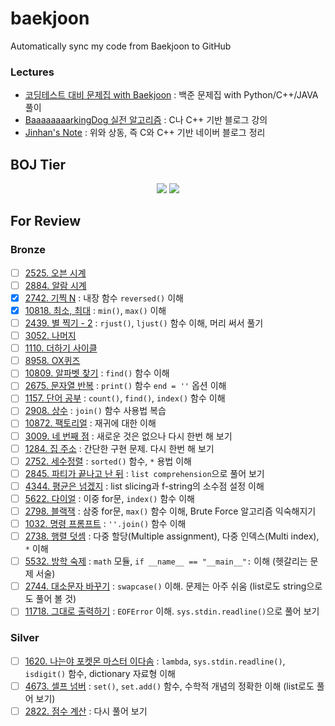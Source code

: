 # baekjoon
Automatically sync my code from Baekjoon to GitHub
### Lectures
- [코딩테스트 대비 문제집 with Baekjoon](https://github.com/tony9402/baekjoon) : 백준 문제집 with Python/C++/JAVA 풀이
- [BaaaaaaaarkingDog 실전 알고리즘](https://blog.encrypted.gg/category/강좌/실전%20알고리즘) : C나 C++ 기반 블로그 강의
- [Jinhan's Note](https://blog.naver.com/jinhan814) : 위와 상동, 즉 C와 C++ 기반 네이버 블로그 정리

## BOJ Tier
<div align="center">
  <img src="http://mazassumnida.wtf/api/v2/generate_badge?boj=Esantomi">
  <img src="http://mazandi.herokuapp.com/api?handle=Esantomi"/>
</div>

## For Review
### Bronze
- [ ] [2525. 오븐 시계](https://www.acmicpc.net/problem/2525)
- [ ] [2884. 알람 시계](https://www.acmicpc.net/problem/2884)
- [X] [2742. 기찍 N](https://www.acmicpc.net/problem/2742) : 내장 함수 `reversed()` 이해
- [X] [10818. 최소, 최대](https://www.acmicpc.net/problem/10818) : `min()`, `max()` 이해
- [ ] [2439. 별 찍기 - 2](https://www.acmicpc.net/problem/2439) : `rjust()`, `ljust()` 함수 이해, 머리 써서 풀기
- [ ] [3052. 나머지](https://www.acmicpc.net/problem/3052)
- [ ] [1110. 더하기 사이클](https://www.acmicpc.net/problem/1110)
- [ ] [8958. OX퀴즈](https://www.acmicpc.net/problem/8958)
- [ ] [10809. 알파벳 찾기](https://www.acmicpc.net/problem/10809) : `find()` 함수 이해
- [ ] [2675. 문자열 반복](https://www.acmicpc.net/problem/2675) : `print()` 함수 `end = ''` 옵션 이해
- [ ] [1157. 단어 공부](https://www.acmicpc.net/problem/1157) : `count()`, `find()`, `index()` 함수 이해
- [ ] [2908. 상수](https://www.acmicpc.net/problem/2908) : `join()` 함수 사용법 복습
- [ ] [10872. 팩토리얼](https://www.acmicpc.net/problem/10872) : 재귀에 대한 이해
- [ ] [3009. 네 번째 점](https://www.acmicpc.net/problem/3009) : 새로운 것은 없으나 다시 한번 해 보기
- [ ] [1284. 집 주소](https://www.acmicpc.net/problem/1284) : 간단한 구현 문제. 다시 한번 해 보기
- [ ] [2752. 세수정렬](https://www.acmicpc.net/problem/2752) : `sorted()` 함수, `*` 용법 이해
- [ ] [2845. 파티가 끝나고 난 뒤](https://www.acmicpc.net/problem/2845) : `list comprehension`으로 풀어 보기
- [ ] [4344. 평균은 넘겠지](https://www.acmicpc.net/problem/4344) : list slicing과 f-string의 소수점 설정 이해
- [ ] [5622. 다이얼](https://www.acmicpc.net/problem/5622) : 이중 for문, `index()` 함수 이해
- [ ] [2798. 블랙잭](https://www.acmicpc.net/problem/2798) : 삼중 for문, `max()` 함수 이해, Brute Force 알고리즘 익숙해지기
- [ ] [1032. 명령 프롬프트](https://www.acmicpc.net/problem/1032) : `''.join()` 함수 이해
- [ ] [2738. 행렬 덧셈](https://www.acmicpc.net/problem/2738) : 다중 할당(Multiple assignment), 다중 인덱스(Multi index), `*` 이해
- [ ] [5532. 방학 숙제](https://www.acmicpc.net/problem/5532) : `math` 모듈, `if __name__ == "__main__":` 이해 (헷갈리는 문제 서술)
- [ ] [2744. 대소문자 바꾸기](https://www.acmicpc.net/problem/2744) : `swapcase()` 이해. 문제는 아주 쉬움 (list로도 string으로도 풀어 볼 것)
- [ ] [11718. 그대로 출력하기](https://www.acmicpc.net/problem/11718) : `EOFError` 이해. `sys.stdin.readline()`으로 풀어 보기
### Silver
- [ ] [1620. 나는야 포켓몬 마스터 이다솜](https://www.acmicpc.net/problem/1620) : `lambda`, `sys.stdin.readline()`, `isdigit()` 함수, dictionary 자료형 이해
- [ ] [4673. 셀프 넘버](https://www.acmicpc.net/problem/4673) : `set()`, `set.add()` 함수, 수학적 개념의 정확한 이해 (list로도 풀어 보기)
- [ ] [2822. 점수 계산](https://www.acmicpc.net/problem/2822) : 다시 풀어 보기
